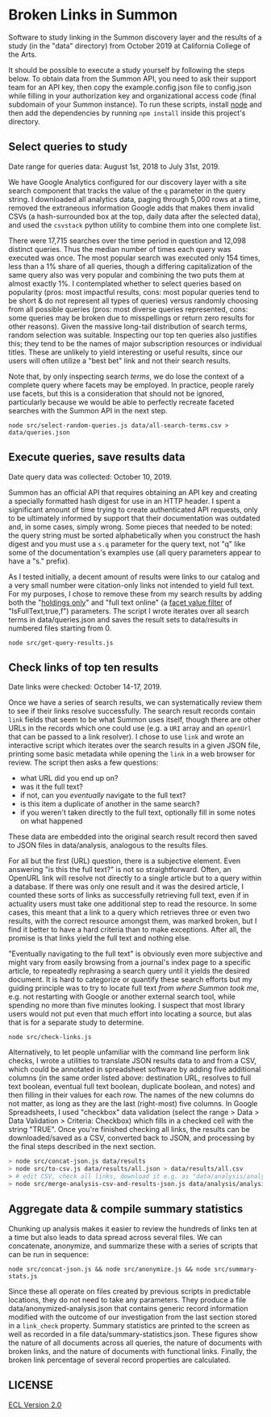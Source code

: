 # Broken Links in Summon

Software to study linking in the Summon discovery layer and the results of a study (in the "data" directory) from October 2019 at California College of the Arts.

It should be possible to execute a study yourself by following the steps below. To obtain data from the Summon API, you need to ask their support team for an API key, then copy the example.config.json file to config.json while filling in your authorization key and organizational access code (final subdomain of your Summon instance). To run these scripts, install [node](https://nodejs.org/en/) and then add the dependencies by running `npm install` inside this project's directory.

## Select queries to study

Date range for queries data: August 1st, 2018 to July 31st, 2019.

We have Google Analytics configured for our discovery layer with a site search component that tracks the value of the `q` parameter in the query string. I downloaded all analytics data, paging through 5,000 rows at a time, removed the extraneous information Google adds that makes them invalid CSVs (a hash-surrounded box at the top, daily data after the selected data), and used the `csvstack` python utility to combine them into one complete list.

There were 17,715 searches over the time period in question and 12,098 distinct queries. Thus the median number of times each query was executed was once. The most popular search was executed only 154 times, less than a 1% share of all queries, though a differing capitalization of the same query also was very popular and combining the two puts them at almost exactly 1%. I contemplated whether to select queries based on popularity (pros: most impactful results, cons: most popular queries tend to be short & do not represent all types of queries) versus randomly choosing from all possible queries (pros: most diverse queries represented, cons: some queries may be broken due to misspellings or return zero results for other reasons). Given the massive long-tail distribution of search terms, random selection was suitable. Inspecting our top ten queries also justifies this; they tend to be the names of major subscription resources or individual titles. These are unlikely to yield interesting or useful results, since our users will often utilize a "best bet" link and not their search results.

Note that, by only inspecting search _terms_, we do lose the context of a complete query where facets may be employed. In practice, people rarely use facets, but this is a consideration that should not be ignored, particularly because we would be able to perfectly recreate faceted searches with the Summon API in the next step.

`node src/select-random-queries.js data/all-search-terms.csv > data/queries.json`

## Execute queries, save results data

Date query data was collected: October 10, 2019.

Summon has an official API that requires obtaining an API key and creating a specially formatted hash digest for use in an HTTP header. I spent a significant amount of time trying to create authenticated API requests, only to be ultimately informed by support that their documentation was outdated and, in some cases, simply wrong. Some pieces that needed to be noted: the query string must be sorted alphabetically when you construct the hash digest and you must use a `s.q` parameter for the query text, not "q" like some of the documentation's examples use (all query parameters appear to have a "s." prefix).

As I tested initially, a decent amount of results were links to our catalog and a very small number were citation-only links not intended to yield full text. For my purposes, I chose to remove these from my search results by adding both the "[holdings only](https://developers.exlibrisgroup.com/summon/apis/SearchAPI/Query/Parameters/HoldingsOnly/)" and "full text online" (a [facet value filter](https://developers.exlibrisgroup.com/summon/apis/SearchAPI/Query/Parameters/FacetValueFilter/) of "IsFullText,true,f") parameters. The script I wrote iterates over all search terms in data/queries.json and saves the result sets to data/results in numbered files starting from 0.

`node src/get-query-results.js`

## Check links of top ten results

Date links were checked: October 14-17, 2019.

Once we have a series of search results, we can systematically review them to see if their links resolve successfully. The search result records contain `link` fields that seem to be what Summon uses itself, though there are other URLs in the records which one could use (e.g. a `URI` array and an `openUrl` that can be passed to a link resolver). I chose to use `link` and wrote an interactive script which iterates over the search results in a given JSON file, printing some basic metadata while opening the `link` in a web browser for review. The script then asks a few questions:

- what URL did you end up on?
- was it the full text?
- if not, can you _eventually_ navigate to the full text?
- is this item a duplicate of another in the same search?
- if you weren't taken directly to the full text, optionally fill in some notes on what happened

These data are embedded into the original search result record then saved to JSON files in data/analysis, analogous to the results files.

For all but the first (URL) question, there is a subjective element. Even answering "is this the full text?" is not so straightforward. Often, an OpenURL link will resolve not directly to a single article but to a query within a database. If there was only one result and it was the desired article, I counted these sorts of links as successfully retrieving full text, even if in actuality users must take one additional step to read the resource. In some cases, this meant that a link to a query which retrieves three or even two results, with the correct resource amongst them, was marked broken, but I find it better to have a hard criteria than to make exceptions. After all, the promise is that links yield the full text and nothing else.

"Eventually navigating to the full text" is obviously even more subjective and might vary from easily browsing from a journal's index page to a specific article, to repeatedly rephrasing a search query until it yields the desired document. It is hard to categorize or quantify these search efforts but my guiding principle was to try to locate full text _from where Summon took me_, e.g. not restarting with Google or another external search tool, while spending no more than five minutes looking. I suspect that most library users would not put even that much effort into locating a source, but alas that is for a separate study to determine.

`node src/check-links.js`

Alternatively, to let people unfamiliar with the command line perform link checks, I wrote a utilities to translate JSON results data to and from a CSV, which could be annotated in spreadsheet software by adding five additional columns (in the same order listed above: destination URL, resolves to full text boolean, eventual full text boolean, duplicate boolean, and notes) and then filling in their values for each row. The names of the new columns do not matter, as long as they are the last (right-most) five columns. In Google Spreadsheets, I used "checkbox" data validation (select the range > Data > Data Validation > Criteria: Checkbox) which fills in a checked cell with the string "TRUE". Once you're finished checking all links, the results can be downloaded/saved as a CSV, converted back to JSON, and processing by the final steps described in the next section.

```sh
> node src/concat-json.js data/results
> node src/to-csv.js data/results/all.json > data/results/all.csv
> # edit CSV, check all links, download it e.g. as "data/analysis/analysis.csv"
> node src/merge-analysis-csv-and-results-json.js data/analysis/analysis.csv > data/analysis/all.json
```

## Aggregate data & compile summary statistics

Chunking up analysis makes it easier to review the hundreds of links ten at a time but also leads to data spread across several files. We can concatenate, anonymize, and summarize these with a series of scripts that can be run in sequence:

`node src/concat-json.js && node src/anonymize.js && node src/summary-stats.js`

Since these all operate on files created by previous scripts in predictable locations, they do not need to take any parameters. They produce a file data/anonymized-analysis.json that contains generic record information modified with the outcome of our investigation from the last section stored in a `link_check` property. Summary statistics are printed to the screen as well as recorded in a file data/summary-statistics.json. These figures show the nature of all documents across all queries, the nature of documents with broken links, and the nature of documents with functional links. Finally, the broken link percentage of several record properties are calculated.

## LICENSE

[ECL Version 2.0](https://opensource.org/licenses/ECL-2.0)
